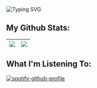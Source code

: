 <img align="center" src="https://readme-typing-svg.herokuapp.com?font=Helvetica+Neue&weight=500&size=25&duration=2500&pause=250&color=2C5F2D&center=true&vCenter=true&multiline=true&repeat=false&width=435&height=100&lines=Jimmy+Zhang;Full-Stack+Web+Developer" alt="Typing SVG" />

## My Github Stats:

<!-- <a>
  <img align="center" src="https://github-readme-stats.vercel.app/api?username=jimmyzhng" />
</a>

<a href="https://github.com/anuraghazra/convoychat">
  <img align="center" src="https://github-readme-stats.vercel.app/api/top-langs/?username=jimmyzhng&layout=compact" />
</a> -->

| <a><img align="center" src="https://github-readme-stats.vercel.app/api?username=jimmyzhng&show_icons=true&include_all_commits=true&theme=buefy&hide_border=true"/></a> | <a><img align="center" src="https://github-readme-stats.vercel.app/api/top-langs/?username=jimmyzhng&layout=compact&theme=buefy&hide_border=true" /></a> |
| ---------------------------------------------------------------------------------------------------------------------------------------------------------------------- | -------------------------------------------------------------------------------------------------------------------------------------------------------- |

## What I'm Listening To:

[![spotify-github-profile](https://spotify-github-profile.vercel.app/api/view?uid=jimmyzhng&cover_image=true&theme=natemoo-re&show_offline=false&background_color=121212&interchange=true&bar_color=53b14f&bar_color_cover=false)](https://spotify-github-profile.vercel.app/api/view?uid=jimmyzhng&redirect=true)
